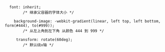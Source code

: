       font: inherit;
            /* 继承父容器的字体大小 */

        background-image: -webkit-gradient(linear, left top, left bottom, form(#444), to(#999));
            /* 从左上角到左下角 从颜色 444 到 999 */

         transform: rotate(60deg);
            /* 默认绕x轴 */